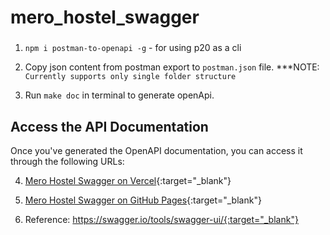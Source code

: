 # mero_hostel_swagger
###

1. `npm i postman-to-openapi -g` - for using p20 as a cli

2. Copy json content from postman export to `postman.json` file. \*\*\*NOTE: `Currently supports only single folder structure`

3. Run `make doc` in terminal to generate openApi.

## Access the API Documentation

Once you've generated the OpenAPI documentation, you can access it through the following URLs:

4. [Mero Hostel Swagger on Vercel](https://mero-hostel-swagger.vercel.app/){:target="_blank"}

5. [Mero Hostel Swagger on GitHub Pages](https://tech-revo.github.io/mero_hostel_swagger/){:target="_blank"}

6. Reference: https://swagger.io/tools/swagger-ui/{:target="_blank"}

